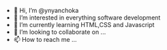 - 👋 Hi, I’m @ynyanchoka
- 👀 I’m interested in everything software development
- 🌱 I’m currently learning HTML,CSS and Javascript
- 💞️ I’m looking to collaborate on ...
- 📫 How to reach me ...

<!---
ynyanchoka/ynyanchoka is a ✨ special ✨ repository because its `README.md` (this file) appears on your GitHub profile.
You can click the Preview link to take a look at your changes.
--->
